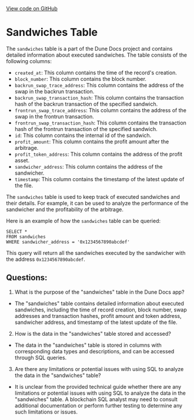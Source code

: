 [View code on GitHub](https://dune.com/docs/data-tables/community/flashbots/sandwiches.md)

# Sandwiches Table

The `sandwiches` table is a part of the Dune Docs project and contains detailed information about executed sandwiches. The table consists of the following columns:

- `created_at`: This column contains the time of the record's creation.
- `block_number`: This column contains the block number.
- `backrun_swap_trace_address`: This column contains the address of the swap in the backrun transaction.
- `backrun_swap_transaction_hash`: This column contains the transaction hash of the backrun transaction of the specified sandwich.
- `frontrun_swap_trace_address`: This column contains the address of the swap in the frontrun transaction.
- `frontrun_swap_transaction_hash`: This column contains the transaction hash of the frontrun transaction of the specified sandwich.
- `id`: This column contains the internal id of the sandwich.
- `profit_amount`: This column contains the profit amount after the arbitrage.
- `profit_token_address`: This column contains the address of the profit asset.
- `sandwicher_address`: This column contains the address of the sandwicher.
- `timestamp`: This column contains the timestamp of the latest update of the file.

The `sandwiches` table is used to keep track of executed sandwiches and their details. For example, it can be used to analyze the performance of the sandwicher and the profitability of the arbitrage. 

Here is an example of how the `sandwiches` table can be queried:

```
SELECT *
FROM sandwiches
WHERE sandwicher_address = '0x1234567890abcdef'
```

This query will return all the sandwiches executed by the sandwicher with the address `0x1234567890abcdef`.
## Questions: 
 1. What is the purpose of the "sandwiches" table in the Dune Docs app?
- The "sandwiches" table contains detailed information about executed sandwiches, including the time of record creation, block number, swap addresses and transaction hashes, profit amount and token address, sandwicher address, and timestamp of the latest update of the file.

2. How is the data in the "sandwiches" table stored and accessed?
- The data in the "sandwiches" table is stored in columns with corresponding data types and descriptions, and can be accessed through SQL queries.

3. Are there any limitations or potential issues with using SQL to analyze the data in the "sandwiches" table?
- It is unclear from the provided technical guide whether there are any limitations or potential issues with using SQL to analyze the data in the "sandwiches" table. A blockchain SQL analyst may need to consult additional documentation or perform further testing to determine any such limitations or issues.